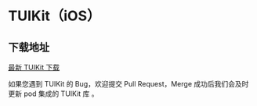 # TUIKit（iOS）

## 下载地址

[最新 TUIKit 下载](https://sdk-im-1252463788.cos.ap-hongkong.myqcloud.com/download/tuikit/5.6.1200/TUIKit_iOS_5.6.1200.zip)

如果您遇到 TUIKit 的 Bug，欢迎提交  Pull Request，Merge 成功后我们会及时更新 pod 集成的 TUIKit 库 。
